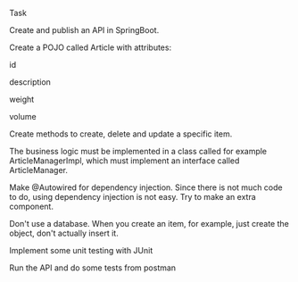 Task

Create and publish an API in SpringBoot.

Create a POJO called Article with attributes:

id

description

weight

volume

Create methods to create, delete and update a specific item.

The business logic must be implemented in a class called for example ArticleManagerImpl, which must implement an interface called ArticleManager.

Make @Autowired for dependency injection. Since there is not much code to do, using dependency injection is not easy. Try to make an extra component.

Don't use a database. When you create an item, for example, just create the object, don't actually insert it.

Implement some unit testing with JUnit

Run the API and do some tests from postman